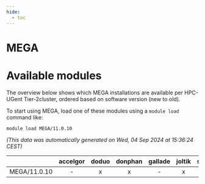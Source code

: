 ```yaml
---
hide:
  - toc
---
```


MEGA
====

# Available modules


The overview below shows which MEGA installations are available per HPC-UGent Tier-2cluster, ordered based on software version (new to old).

To start using MEGA, load one of these modules using a `module load` command like:

```shell
module load MEGA/11.0.10
```

*(This data was automatically generated on Wed, 04 Sep 2024 at 15:36:24 CEST)*  

| |accelgor|doduo|donphan|gallade|joltik|shinx|skitty|
| :---: | :---: | :---: | :---: | :---: | :---: | :---: | :---: |
|MEGA/11.0.10|-|x|x|-|x|-|-|
